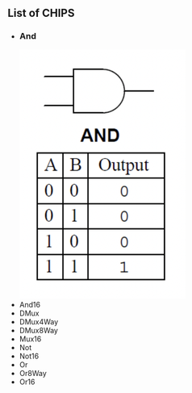 <h2> List of CHIPS </h2>

<ul>
    <li>
        <h3>And</h3>
        <img src="src/And.png">
    </li>
    <li>And16</li>
    <li>DMux</li>
    <li>DMux4Way</li>
    <li>DMux8Way</li>
    <li>Mux16</li>
    <li>Not</li>
    <li>Not16</li>
    <li>Or</li>
    <li>Or8Way</li>
    <li>Or16</li>
</ul>